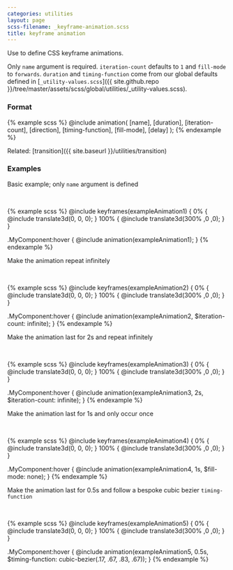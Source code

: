 ```yaml
---
categories: utilities
layout: page
scss-filename: _keyframe-animation.scss
title: keyframe animation
---
```

Use to define CSS keyframe animations.

Only `name` argument is required. `iteration-count` defaults to `1` and `fill-mode` to `forwards`. `duration` and `timing-function` come from our global defaults defined in [`_utility-values.scss`]({{ site.github.repo }}/tree/master/assets/scss/global/utilities/_utility-values.scss).

### Format
<div class="DocsExample DocsExample--renderHidden">
{% example scss %}
  @include animation(
    [name],
    [duration],
    [iteration-count],
    [direction],
    [timing-function],
    [fill-mode],
    [delay]
  );
{% endexample %}
</div>

Related: [transition]({{ site.baseurl }}/utilities/transition)

### Examples

Basic example; only `name` argument is defined

<div class="DocsExample DocsExample--renderHidden">
  <div class="DocsExample-preview DocsExample-preview--keyframe-animation DocsExample-preview--keyframe-animation1">
    <div class="DocsExample-preview-child">
      <div class="DocsExampleKeyframeElement">
        &nbsp;
      </div>
    </div>
  </div>

{% example scss %}
@include keyframes(exampleAnimation1) {
  0% {
    @include translate3d(0, 0, 0);
  }
  100% {
    @include translate3d(300% ,0 ,0);
  }
}

.MyComponent:hover {
  @include animation(exampleAnimation1);
}
{% endexample %}
</div>


Make the animation repeat infinitely

<div class="DocsExample DocsExample--renderHidden">
  <div class="DocsExample-preview DocsExample-preview--keyframe-animation DocsExample-preview--keyframe-animation2">
    <div class="DocsExample-preview-child">
      <div class="DocsExampleKeyframeElement">
        &nbsp;
      </div>
    </div>
  </div>

{% example scss %}
@include keyframes(exampleAnimation2) {
  0% {
    @include translate3d(0, 0, 0);
  }
  100% {
    @include translate3d(300% ,0 ,0);
  }
}

.MyComponent:hover {
  @include animation(exampleAnimation2, $iteration-count: infinite);
}
{% endexample %}
</div>


Make the animation last for 2s and repeat infinitely

<div class="DocsExample DocsExample--renderHidden">
  <div class="DocsExample-preview DocsExample-preview--keyframe-animation DocsExample-preview--keyframe-animation3">
    <div class="DocsExample-preview-child">
      <div class="DocsExampleKeyframeElement">
        &nbsp;
      </div>
    </div>
  </div>

{% example scss %}
@include keyframes(exampleAnimation3) {
  0% {
    @include translate3d(0, 0, 0);
  }
  100% {
    @include translate3d(300% ,0 ,0);
  }
}

.MyComponent:hover {
  @include animation(exampleAnimation3, 2s, $iteration-count: infinite);
}
{% endexample %}
</div>


Make the animation last for 1s and only occur once

<div class="DocsExample DocsExample--renderHidden">
  <div class="DocsExample-preview DocsExample-preview--keyframe-animation DocsExample-preview--keyframe-animation4">
    <div class="DocsExample-preview-child">
      <div class="DocsExampleKeyframeElement">
        &nbsp;
      </div>
    </div>
  </div>

{% example scss %}
@include keyframes(exampleAnimation4) {
  0% {
    @include translate3d(0, 0, 0);
  }
  100% {
    @include translate3d(300% ,0 ,0);
  }
}

.MyComponent:hover {
  @include animation(exampleAnimation4, 1s, $fill-mode: none);
}
{% endexample %}
</div>


Make the animation last for 0.5s and follow a bespoke cubic bezier `timing-function`

<div class="DocsExample DocsExample--renderHidden">
  <div class="DocsExample-preview DocsExample-preview--keyframe-animation DocsExample-preview--keyframe-animation5">
    <div class="DocsExample-preview-child">
      <div class="DocsExampleKeyframeElement">
        &nbsp;
      </div>
    </div>
  </div>

{% example scss %}
@include keyframes(exampleAnimation5) {
  0% {
    @include translate3d(0, 0, 0);
  }
  100% {
    @include translate3d(300% ,0 ,0);
  }
}

.MyComponent:hover {
  @include animation(exampleAnimation5, 0.5s, $timing-function: cubic-bezier(.17, .67, .83, .67));
}
{% endexample %}
</div>
